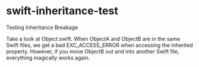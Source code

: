 swift-inheritance-test
======================
Testing Inheritance Breakage

Take a look at Object.swift. When ObjectA and ObjectB are in the same Swift files, we get a bad EXC_ACCESS_ERROR when accessing the inherited property. However, if you move ObjectB out and into another Swift file, everything magically works again.

